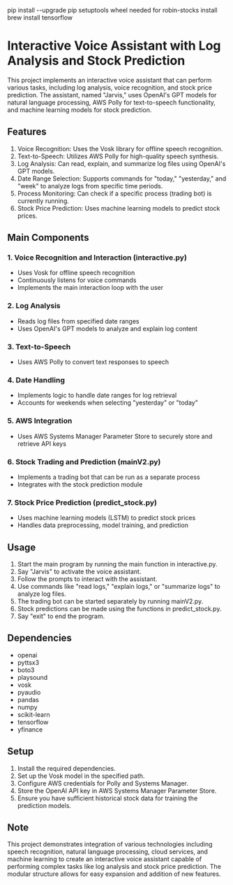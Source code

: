 pip install --upgrade pip setuptools wheel
needed for robin-stocks install
brew install tensorflow

# Interactive Voice Assistant with Log Analysis and Stock Prediction

This project implements an interactive voice assistant that can perform various tasks, including log analysis, voice recognition, and stock price prediction. The assistant, named "Jarvis," uses OpenAI's GPT models for natural language processing, AWS Polly for text-to-speech functionality, and machine learning models for stock prediction.

## Features

1. Voice Recognition: Uses the Vosk library for offline speech recognition.
2. Text-to-Speech: Utilizes AWS Polly for high-quality speech synthesis.
3. Log Analysis: Can read, explain, and summarize log files using OpenAI's GPT models.
4. Date Range Selection: Supports commands for "today," "yesterday," and "week" to analyze logs from specific time periods.
5. Process Monitoring: Can check if a specific process (trading bot) is currently running.
6. Stock Price Prediction: Uses machine learning models to predict stock prices.

## Main Components

### 1. Voice Recognition and Interaction (interactive.py)
- Uses Vosk for offline speech recognition
- Continuously listens for voice commands
- Implements the main interaction loop with the user

### 2. Log Analysis
- Reads log files from specified date ranges
- Uses OpenAI's GPT models to analyze and explain log content

### 3. Text-to-Speech
- Uses AWS Polly to convert text responses to speech

### 4. Date Handling
- Implements logic to handle date ranges for log retrieval
- Accounts for weekends when selecting "yesterday" or "today"

### 5. AWS Integration
- Uses AWS Systems Manager Parameter Store to securely store and retrieve API keys

### 6. Stock Trading and Prediction (mainV2.py)
- Implements a trading bot that can be run as a separate process
- Integrates with the stock prediction module

### 7. Stock Price Prediction (predict_stock.py)
- Uses machine learning models (LSTM) to predict stock prices
- Handles data preprocessing, model training, and prediction

## Usage

1. Start the main program by running the main function in interactive.py.
2. Say "Jarvis" to activate the voice assistant.
3. Follow the prompts to interact with the assistant.
4. Use commands like "read logs," "explain logs," or "summarize logs" to analyze log files.
5. The trading bot can be started separately by running mainV2.py.
6. Stock predictions can be made using the functions in predict_stock.py.
7. Say "exit" to end the program.

## Dependencies

- openai
- pyttsx3
- boto3
- playsound
- vosk
- pyaudio
- pandas
- numpy
- scikit-learn
- tensorflow
- yfinance

## Setup

1. Install the required dependencies.
2. Set up the Vosk model in the specified path.
3. Configure AWS credentials for Polly and Systems Manager.
4. Store the OpenAI API key in AWS Systems Manager Parameter Store.
5. Ensure you have sufficient historical stock data for training the prediction models.

## Note

This project demonstrates integration of various technologies including speech recognition, natural language processing, cloud services, and machine learning to create an interactive voice assistant capable of performing complex tasks like log analysis and stock price prediction. The modular structure allows for easy expansion and addition of new features.

